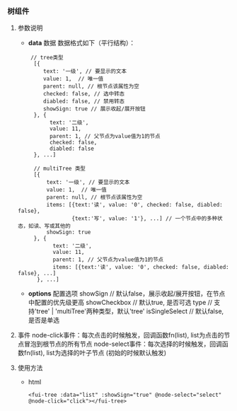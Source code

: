 ### 树组件
1. 参数说明
    - **data** 数据
    数据格式如下（平行结构）：
    
    ```
        // tree类型
         [{
            text: '一级', // 要显示的文本 
            value: 1,  // 唯一值
            parent: null, // 根节点该属性为空
            checked: false, // 选中转态
            diabled: false, // 禁用转态
            showSign: true // 展示收起/展开按钮
         }, {
              text: '二级',
              value: 11,
              parent: 1, // 父节点为value值为1的节点
              checked: false,
              diabled: false
         }, ...]

         // multiTree 类型
         [{
             text: '一级', // 要显示的文本
             value: 1,  // 唯一值
             parent: null, // 根节点该属性为空
             items: [{text:'读', value: '0', checked: false, diabled: false},
                     {text:'写', value: '1'}, ...] // 一个节点中的多种状态，如读、写或其他的
             showSign: true
         }, {
               text: '二级',
               value: 11,
               parent: 1, // 父节点为value值为1的节点
               items: [{text:'读', value: '0', checked: false, diabled: false}, ...]
          }, ...]
    ```
    - **options**  配置选项
       showSign // 默认false，展示收起/展开按钮，在节点中配置的优先级更高
       showCheckbox // 默认true, 是否可选
       type // 支持'tree' | 'multiTree'两种类型，默认'tree'
       isSingleSelect // 默认false, 是否是单选
2.  事件
       node-click事件：每次点击的时候触发，回调函数fn(list), list为点击的节点冒泡到根节点的所有节点
       node-select事件：每次选择的时候触发，回调函数fn(list), list为选择的叶子节点 (初始的时候默认触发)
3. 使用方法
    - html

        ```
        <fui-tree :data="list" :showSign="true" @node-select="select" @node-click="click"></fui-tree>
        ```
